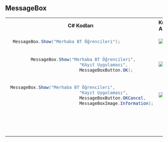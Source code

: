 ## MessageBox ##

<table>
<tr>
<th>
C# Kodları
</th>
 
  <th>
Kullanıcı Arayüzü
</th>
</tr>
<tr>

  <td>

      
```csharp
  MessageBox.Show("Merhaba BT Öğrencileri");
```

</td>
  <td>
    
![image](https://user-images.githubusercontent.com/28144917/159108259-419fb412-6b33-4751-8dcd-2696d2ac6017.png)


</td>
</tr>
  
  <tr>

  <td>

      
```csharp
         MessageBox.Show("Merhaba BT Öğrencileri",
                            "KAyıt Uygulaması",
                            MessageBoxButton.OK);
```

</td>
  <td>
   
![image](https://user-images.githubusercontent.com/28144917/159108339-491fcd00-e9fe-4e80-b059-e2b9f287a42f.png)

</td>
</tr>
  
  <tr>

  <td>

      
```csharp
 MessageBox.Show("Merhaba BT Öğrencileri",
                            "Kayıt Uygulaması",
                            MessageBoxButton.OKCancel,
                            MessageBoxImage.Information);
```

</td>
  <td>

![image](https://user-images.githubusercontent.com/28144917/159108381-e5b0c44e-3aec-4cf7-b239-37f06fc514e9.png)

</td>
</tr>
  
  
  <tr>

  <td>

      
```csharp

```

</td>
  <td>


</td>
</tr>
  
  <tr>

  <td>

      
```csharp

```

</td>
  <td>


</td>
</tr>
  
  
</table>



